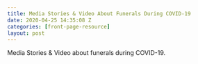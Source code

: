 ```yaml
---
title: Media Stories & Video About Funerals During COVID-19
date: 2020-04-25 14:35:08 Z
categories: [front-page-resource]
layout: post
---
```


Media Stories & Video about funerals during COVID-19.

